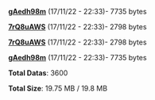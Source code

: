 [**gAedh98m**](/data/gAedh98m.txt) (17/11/22 - 22:33)- 7735 bytes

[**7rQ8uAWS**](/data/7rQ8uAWS.txt) (17/11/22 - 22:33)- 2798 bytes

[**7rQ8uAWS**](/data/7rQ8uAWS.txt) (17/11/22 - 22:33)- 2798 bytes

[**gAedh98m**](/data/gAedh98m.txt) (17/11/22 - 22:33)- 7735 bytes

**Total Datas**: 3600

**Total Size**: 19.75 MB / 19.8 MB